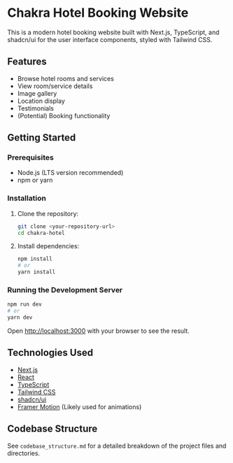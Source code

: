 # Chakra Hotel Booking Website

This is a modern hotel booking website built with Next.js, TypeScript, and shadcn/ui for the user interface components, styled with Tailwind CSS.

## Features

*   Browse hotel rooms and services
*   View room/service details
*   Image gallery
*   Location display
*   Testimonials
*   (Potential) Booking functionality

## Getting Started

### Prerequisites

*   Node.js (LTS version recommended)
*   npm or yarn

### Installation

1.  Clone the repository:
    ```bash
    git clone <your-repository-url>
    cd chakra-hotel
    ```
2.  Install dependencies:
    ```bash
    npm install
    # or
    yarn install
    ```

### Running the Development Server

```bash
npm run dev
# or
yarn dev
```

Open [http://localhost:3000](http://localhost:3000) with your browser to see the result.

## Technologies Used

*   [Next.js](https://nextjs.org/)
*   [React](https://reactjs.org/)
*   [TypeScript](https://www.typescriptlang.org/)
*   [Tailwind CSS](https://tailwindcss.com/)
*   [shadcn/ui](https://ui.shadcn.com/)
*   [Framer Motion](https://www.framer.com/motion/) (Likely used for animations)

## Codebase Structure

See `codebase_structure.md` for a detailed breakdown of the project files and directories.
